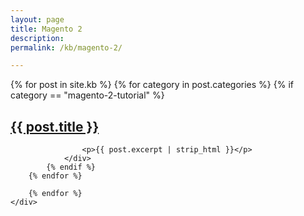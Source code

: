 ```yaml
---
layout: page
title: Magento 2
description: 
permalink: /kb/magento-2/

---
```




<div class="container">
	<div class="row previews">
		{% for post in site.kb %}
		{% for category in post.categories %}
			{% if category == "magento-2-tutorial" %}
				<div class="col-lg-12 col-sm-12">
					<a href="{{ site.url }}{{ post.url }}" class="post-image-link">
	                    <h2>{{ post.title }}</h2>
	                </a>

	                <p>{{ post.excerpt | strip_html }}</p>
				</div>	 
			{% endif %}
		{% endfor %}
		 
		{% endfor %}
	</div>
</div>